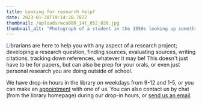 ```yaml
---
title: Looking for research help?
date: 2023-01-30T19:14:28.787Z
thumbnail: /uploads/wca080_14t_052_026.jpg
thumbnail_alt: "Photograph of a student in the 1950s looking up something in a dictionary. "
---
```

Librarians are here to help you with any aspect of a research project; developing a research question, finding sources, evaluating sources, writing citations, tracking down references, whatever it may be! This doesn't just have to be for papers, but can also be prep for your orals, or even just personal research you are doing outside of school. 

We have drop-in hours in the library on weekdays from 9-12 and 1-5, or you can make an [appointment](https://whitman.libcal.com/appointments) with one of us. You can also contact us by chat (from the library homepage) during our drop-in hours, or [send us an email](https://library.whitman.edu/contact_librarystaff/).